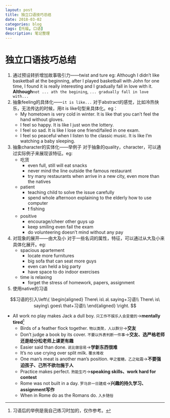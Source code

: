 ```yaml
---
layout: post
title: 独立口语技巧总结
date: 2018-03-02
categories: blog
tags: [托福, 口语]
description: 笔记整理
---
```

# 独立口语技巧总结
1. 通过预设转折增加故事吸引力——twist and ture
	eg: Although I didn’t like basketball at the beginning, after I played basketball with John for one time, I found it is really interesting and I gradually fall in love with it.
	**Although**`not ... ath the begining`, `... gradually fall in love with...`
2. 抽象feeling的具体化——`it is like...`
	对于abstract的感觉，比如冷热快乐，无法传达的时候，用it is like句型来具体化。eg：
	- My hometown is very cold in winter. It is like that you can’t feel the hand without gloves.
	- I feel so happy. It is like I just won the lottery.
	- I feel so sad. It is like I lose one friend/failed in one exam.
	- I feel so peaceful when I listen to the classic music. It is like I’m watching a baby sleeping.
3. 抽象character的实体化——举例子
	对于抽象的quality，character，可以通过实际例子来展现该特征。eg:
	- 吃货
		- even full, still will eat snacks
		- never mind the line outside the famous restaurant
		- try many restaurants when arrive in a new city, even more than the natives
	- patient
		- teaching child to solve the issue carefully
		- spend whole afternoon explaining to the elderly how to use computer
		- ❗️ fishing
	- positive
		- encourage/cheer other guys up
		- keep smiling even fail the exam
		- do volunteering doesn’t mind without any pay
4. 对现象的展开——由大及小
	对于一些名词的属性，特征，可以通过从大及小来具体化展开。eg:
	- spacious apartement
		- locate more furnitures
		- big sofa that can seat more guys
		- even can held a big party
		- have space to do indoor exercises
	- time is relaxing
		- forget the stress of homework, papers, assignment
5. 使用native的习语  

<script type="text/x-mathjax-config">
MathJax.Hub.Config({tex2jax: {inlineMath:[['$','$']]}});
</script>
<script type="text/javascript" src="http://cdn.mathjax.org/mathjax/latest/MathJax.js?config=TeX-AMS-MML_HTMLorMML"></script>
$$习语的引入\left\{
\begin{aligned}
There\ is\ a\ saying+习语\\
There\ is\ saying\ goes\ that+习语\\
\end{aligned}
\right.
$$
- All work no play makes Jack a dull boy. `只工作不娱乐人会变傻的`→**mentally tired**[^1]
	- Birds of a feather flock together. `物以类聚，人以群分`→**交友**
	- Don’t judge a book by its cover. `不要以外表判断一件事`→**交友、选严格老师还是给分松老师上课更有趣**
	- Easier said than done. `说比做容易`→**学新东西很难**
	- It’s no use crying over split milk. `覆水难收`
	- One man’s meat is another man’s position. `甲之蜜糖，乙之砒霜`→**不要强迫孩子、己所不欲勿施于人**
	- Practice makes perfect. `熟能生巧`→**speaking skills、work hard for contest**
	- Rome was not built in a day. `罗马非一日建成`→**兴趣的持久学习、assignment写作**
	- When in Rome do as the Romans do. `入乡随俗`

[^1]:	习语后的举例是我自己练习时加的，仅作参考。
